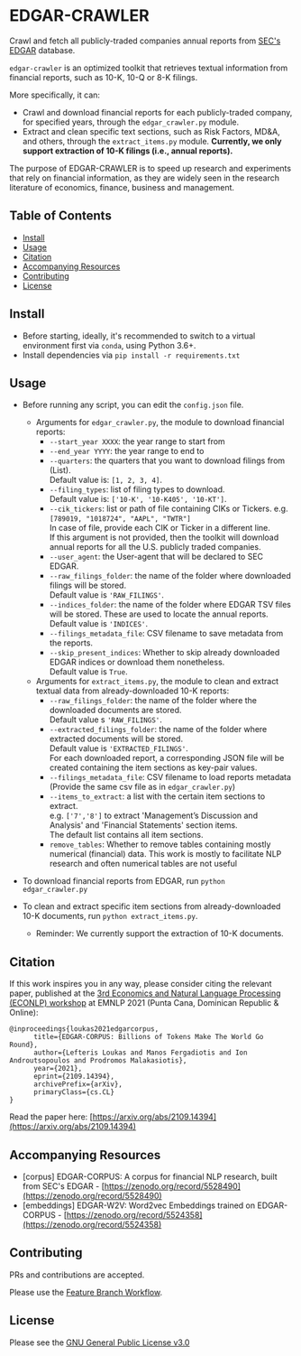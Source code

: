 # EDGAR-CRAWLER
Crawl and fetch all publicly-traded companies annual reports from [SEC's EDGAR](https://www.sec.gov/edgar.shtml) database.

`edgar-crawler` is an optimized toolkit that retrieves textual information from financial reports, such as 10-K, 10-Q or 8-K filings.

More specifically, it can:
- Crawl and download financial reports for each publicly-traded company, for specified years, through the `edgar_crawler.py` module.
- Extract and clean specific text sections, such as Risk Factors, MD&A, and others, through the `extract_items.py` module. **Currently, we only support extraction of 10-K filings (i.e., annual reports).**

The purpose of EDGAR-CRAWLER is to speed up research and experiments that rely on financial information, as they are widely seen in the research literature of economics, finance, business and management.

## Table of Contents
- [Install](#install)
- [Usage](#usage)
- [Citation](#citation)
- [Accompanying Resources](#accompanying-resources)
- [Contributing](#contributing)
- [License](#license)

## Install
- Before starting, ideally, it's recommended to switch to a virtual environment first via `conda`, using Python 3.6+.
- Install dependencies via `pip install -r requirements.txt`

## Usage
- Before running any script, you can edit the `config.json` file.
  - Arguments for `edgar_crawler.py`, the module to download financial reports:
      - `--start_year XXXX`: the year range to start from
      - `--end_year YYYY`: the year range to end to
      - `--quarters`: the quarters that you want to download filings from (List).<br> Default value is: `[1, 2, 3, 4]`.
      - `--filing_types`: list of filing types to download.<br> Default value is: `['10-K', '10-K405', '10-KT']`.
      - `--cik_tickers`: list or path of file containing CIKs or Tickers. e.g. `[789019, "1018724", "AAPL", "TWTR"]` <br>
        In case of file, provide each CIK or Ticker in a different line.  <br>
      If this argument is not provided, then the toolkit will download annual reports for all the U.S. publicly traded companies.
      - `--user_agent`: the User-agent that will be declared to SEC EDGAR.
      - `--raw_filings_folder`: the name of the folder where downloaded filings will be stored.<br> Default value is `'RAW_FILINGS'`.
      - `--indices_folder`: the name of the folder where EDGAR TSV files will be stored. These are used to locate the annual reports. Default value is `'INDICES'`.
      - `--filings_metadata_file`: CSV filename to save metadata from the reports.
      - `--skip_present_indices`: Whether to skip already downloaded EDGAR indices or download them nonetheless.<br> Default value is `True`.
  - Arguments for `extract_items.py`, the module to clean and extract textual data from already-downloaded 10-K reports:
    - `--raw_filings_folder`: the name of the folder where the downloaded documents are stored.<br> Default value s `'RAW_FILINGS'`.
    - `--extracted_filings_folder`: the name of the folder where extracted documents will be stored.<br> Default value is `'EXTRACTED_FILINGS'`.<br> For each downloaded report, a corresponding JSON file will be created containing the item sections as key-pair values.
    - `--filings_metadata_file`: CSV filename to load reports metadata (Provide the same csv file as in `edgar_crawler.py`)
    - `--items_to_extract`: a list with the certain item sections to extract. <br>
      e.g. `['7','8']` to extract 'Management’s Discussion and Analysis' and 'Financial Statements' section items.<br>
      The default list contains all item sections.
    - `remove_tables`: Whether to remove tables containing mostly numerical (financial) data. This work is mostly to facilitate NLP research and often numerical tables are not useful

- To download financial reports from EDGAR, run `python edgar_crawler.py`
- To clean and extract specific item sections from already-downloaded 10-K documents, run `python extract_items.py`.
  - Reminder: We currently support the extraction of 10-K documents. 

## Citation
If this work inspires you in any way, please consider citing the relevant paper, published at the [3rd Economics and Natural Language Processing (ECONLP) workshop](https://lt3.ugent.be/econlp/) at EMNLP 2021 (Punta Cana, Dominican Republic & Online):
```
@inproceedings{loukas2021edgarcorpus,
      title={EDGAR-CORPUS: Billions of Tokens Make The World Go Round}, 
      author={Lefteris Loukas and Manos Fergadiotis and Ion Androutsopoulos and Prodromos Malakasiotis},
      year={2021},
      eprint={2109.14394},
      archivePrefix={arXiv},
      primaryClass={cs.CL}
}
```
Read the paper here: [https://arxiv.org/abs/2109.14394](https://arxiv.org/abs/2109.14394)

## Accompanying Resources
- [corpus] EDGAR-CORPUS: A corpus for financial NLP research, built from SEC's EDGAR - [https://zenodo.org/record/5528490](https://zenodo.org/record/5528490)
- [embeddings] EDGAR-W2V: Word2vec Embeddings trained on EDGAR-CORPUS - [https://zenodo.org/record/5524358](https://zenodo.org/record/5524358)

## Contributing
PRs and contributions are accepted.
 
Please use the [Feature Branch Workflow](https://www.atlassian.com/git/tutorials/comparing-workflows/feature-branch-workflow).

## License
Please see the [GNU General Public License v3.0](https://github.com/nlpaueb/edgar-crawler/blob/main/LICENSE)
